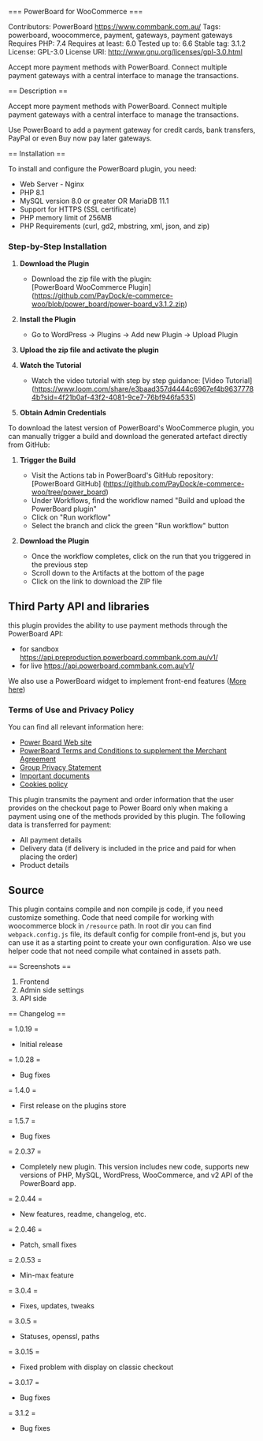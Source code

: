 === PowerBoard for WooCommerce ===

Contributors: PowerBoard
https://www.commbank.com.au/
Tags: powerboard, woocommerce, payment, gateways, payment gateways
Requires PHP: 7.4
Requires at least: 6.0
Tested up to: 6.6
Stable tag: 3.1.2
License: GPL-3.0
License URI: http://www.gnu.org/licenses/gpl-3.0.html

Accept more payment methods with PowerBoard. Connect multiple payment gateways with a central interface to manage the transactions.

== Description ==

Accept more payment methods with PowerBoard. Connect multiple payment gateways with a central interface to manage the transactions.

Use PowerBoard to add a payment gateway for credit cards, bank transfers, PayPal or even Buy now pay later gateways.

== Installation ==

To install and configure the PowerBoard plugin, you need:

* Web Server - Nginx
* PHP 8.1
* MySQL version 8.0 or greater OR MariaDB 11.1 
* Support for HTTPS (SSL certificate)
* PHP memory limit of 256MB
* PHP Requirements (curl, gd2, mbstring, xml, json, and zip)

### Step-by-Step Installation

1. **Download the Plugin**
   - Download the zip file with the plugin:  
     [PowerBoard WooCommerce Plugin] (https://github.com/PayDock/e-commerce-woo/blob/power_board/power-board_v3.1.2.zip)

2. **Install the Plugin**
   - Go to WordPress -> Plugins -> Add new Plugin -> Upload Plugin

3. **Upload the zip file and activate the plugin**

4. **Watch the Tutorial**
   - Watch the video tutorial with step by step guidance: [Video Tutorial] (https://www.loom.com/share/e3baad357d4444c6967ef4b96377784b?sid=4f21b0af-43f2-4081-9ce7-76bf946fa535)

5. **Obtain Admin Credentials**

To download the latest version of PowerBoard's WooCommerce plugin, you can manually trigger a build and download the generated artefact directly from GitHub:

1. **Trigger the Build**
   - Visit the Actions tab in PowerBoard's GitHub repository: [PowerBoard GitHub] (https://github.com/PayDock/e-commerce-woo/tree/power_board)
   - Under Workflows, find the workflow named "Build and upload the PowerBoard plugin"
   - Click on "Run workflow"
   - Select the branch and click the green "Run workflow" button

2. **Download the Plugin**
   - Once the workflow completes, click on the run that you triggered in the previous step
   - Scroll down to the Artifacts at the bottom of the page
   - Click on the link to download the ZIP file

## Third Party API and libraries

this plugin provides the ability to use payment methods through the PowerBoard API:
* for sandbox https://api.preproduction.powerboard.commbank.com.au/v1/
* for live https://api.powerboard.commbank.com.au/v1/

We also use a PowerBoard widget to implement front-end features ([More here](https://developer.powerboard.commbank.com.au/reference/powerboard-widget))

### Terms of Use and Privacy Policy

You can find all relevant information here:

- [Power Board Web site](https://www.commbank.com.au/business/payments/take-online-payments/powerboard.html)
- [PowerBoard Terms and Conditions to supplement the Merchant Agreement](https://www.commbank.com.au/content/dam/commbank-assets/business/merchants/2022-09/powerboard-terms-and-conditions-july-2022.pdf)
- [Group Privacy Statement](https://www.commbank.com.au/support/privacy.html?ei=CB-footer_privacy)
- [Important documents](https://www.commbank.com.au/important-info.html?ei=CB-footer_ImportantDocs)
- [Cookies policy](https://www.commbank.com.au/important-info/cookies.html?ei=CB-footer_cookies)

This plugin transmits the payment and order information that the user provides on the checkout page to Power Board only 
when making a payment using one of the methods provided by this plugin.
The following data is transferred for payment:
* All payment details
* Delivery data (if delivery is included in the price and paid for when placing the order)
* Product details

## Source

This plugin contains compile and non compile js code, if you need customize something. Code that need compile for working with woocommerce block in `/resource` path.
In root dir you can find `webpack.config.js` file, its default config for compile front-end js, but you can use it as a starting point to create your own configuration.
Also we use helper code that not need compile what contained in assets path.

== Screenshots ==

1. Frontend
2. Admin side settings
3. API side

== Changelog ==

= 1.0.19 =
* Initial release

= 1.0.28 =
* Bug fixes

= 1.4.0 =
* First release on the plugins store

= 1.5.7 =
* Bug fixes

= 2.0.37 =
* Completely new plugin. This version includes new code, supports new versions of PHP, MySQL, WordPress, WooCommerce, and v2 API of the PowerBoard app.

= 2.0.44 =
* New features, readme, changelog, etc.

= 2.0.46 =
* Patch, small fixes

= 2.0.53 =
* Min-max feature

= 3.0.4 =
* Fixes, updates, tweaks

= 3.0.5 =
* Statuses, openssl, paths

= 3.0.15 =
* Fixed problem with display on classic checkout

= 3.0.17 =
* Bug fixes

= 3.1.2 =
* Bug fixes
